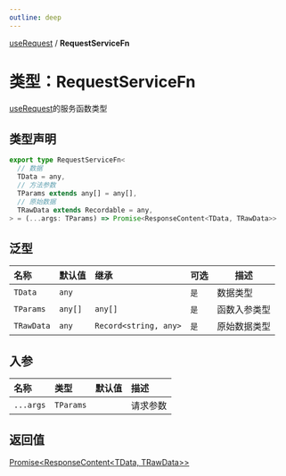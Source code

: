 ```yaml
---
outline: deep
---
```


[useRequest](./home) / **RequestServiceFn**

# 类型：RequestServiceFn

[useRequest](./home.md)的服务函数类型

## 类型声明

```typescript
export type RequestServiceFn<
  // 数据
  TData = any,
  // 方法参数
  TParams extends any[] = any[],
  // 原始数据
  TRawData extends Recordable = any,
> = (...args: TParams) => Promise<ResponseContent<TData, TRawData>>
```

## 泛型

| 名称         | 默认值     | 继承                    | 可选  | 描述     |
|:-----------|:--------|:----------------------|:----|--------|
| `TData`    | `any`   |                       | `是` | 数据类型   |
| `TParams`  | `any[]` | `any[]`               | `是` | 函数入参类型 |
| `TRawData` | `any`   | `Record<string, any>` | `是` | 原始数据类型 |

## 入参

| 名称        | 类型        | 默认值 | 描述   |
|:----------|:----------|:----|:-----|
| `...args` | `TParams` |     | 请求参数 |

## 返回值

[Promise<ResponseContent<TData, TRawData>>](/api-reference/common-type/response-content)



